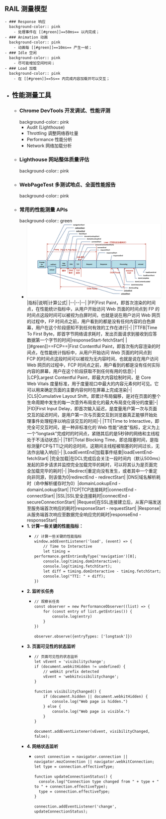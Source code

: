 ## RAIL 测量模型
	- ### Response 响应
	  background-color:: pink
		- 处理事件在 [[#green]]==50ms== 以内完成；
	- ### Animation 动画
	  background-color:: pink
		- 动画每 [[#green]]==10ms== 产生一帧；
	- ### Idle 空闲
	  background-color:: pink
		- 尽可能增加空闲时间；
	- ### Load 加载
	  background-color:: pink
		- 在 [[#green]]==5s== 内完成内容加载并可以交互；
- ## 性能测量工具
	- ### Chrome DevTools 开发调试、性能评测
	  background-color:: pink
		- Audit (Lighthouse)
		- Throttling 调整网络吞吐量
		- Performance 性能分析
		- Network 网络加载分析
	- ### Lighthouse 网站整体质量评估
	  background-color:: pink
	- ### WebPageTest 多测试地点、全面性能报告
	  background-color:: pink
	- ### 常用的性能测量 APIs
	  background-color:: green
		- ![image.png](../assets/image_1700750812703_0.png)
		  |指标|说明|计算公式|
		  |--|--|--|
		  |FP|First Paint，即首次渲染的时间点，在性能统计指标中，从用户开始访问 Web 页面的时间点到 FP 的时间点这段时间可以被视为白屏时间，也就是说在用户访问 Web 网页的过程中，FP 时间点之前，用户看到的都是没有任何内容的白色屏幕，用户在这个阶段感知不到任何有效的工作在进行|-|
		  |TTFB|Time To First Byte，即首字节网络请求耗时，发出页面请求到接收到应答数据第一个字节的时间|responseStart-fetchStart|
		  |[[#green]]==FCP==|First Contentful Paint，即首次有内容渲染的时间点，在性能统计指标中，从用户开始访问 Web 页面的时间点到 FCP 的时间点这段时间可以被视为无内容时间，也就是说在用户访问 Web 网页的过程中，FCP 时间点之前，用户看到的都是没有任何实际内容的屏幕，用户在这个阶段获取不到任何有用的信息|-|
		  |LCP|Largest Contentful Paint，即最大内容绘制时间，是 Core Web Vitals 度量标准，用于度量视口中最大的内容元素何时可见。它可以用来确定页面的主要内容何时在屏幕上完成渲染|-|
		  |CLS|Cumulative Layout Shift，即累计布局偏移，是对在页面的整个生命周期中发生的每一次意外布局变化的最大布局变化得分的度量|-|
		  |FID|First Input Delay，即首次输入延迟，是度量用户第一次与页面交互的延迟时间，是用户第一次与页面交互到浏览器真正能够开始处理事件处理程序以响应该交互的时间|-|
		  |TTI|Time to Interactive，即完全可交互时间，是一种非标准化的 Web 性能“进度”指标，定义为上一个“longtask”完成时的时间点，紧随其后的是5秒钟的网络和主线程处于不活动状态|-|
		  |TBT|Total Blocking Time，即总阻塞时间，是指标测量FCP与TTI之间的总时间，这期间主线程被阻塞的时间过长，无法作出输入响应|-|
		  |LoadEventEnd|加载事件结束|loadEventEnd-fetchStart|
		  |完全加载|在DCL完成后会关注一段时间内（默认500ms）发起的异步请求并监控完全加载完毕的耗时，可以将其认为是页面完全加载完毕的耗时|-|
		  |Redirect|重定向没有发生，或者其中一个重定向非同源，则该值为0|redirectEnd - redirectStart|
		  |DNS|域名解析耗时（命中解析缓存时为0）|domainLookupEnd - domainLookupStart|
		  |TCP|TCP连接耗时|connectEnd - connectStart|
		  |SSL|SSL安全连接耗时|connectEnd - secureConnectionStart|
		  |Request|在SSL连接建立后，从客户端发送至服务端首次响应的耗时|responseStart - requestStart|
		  |Response|从服务端首次响应至数据完全响应完的耗时|responseEnd - responseStart|
		- **1. 计算一些关键的性能指标：**
			- ```
			  // 计算一些关键的性能指标
			  window.addEventListener('load', (event) => {
			      // Time to Interactive
			      let timing = performance.getEntriesByType('navigation')[0];
			      console.log(timing.domInteractive);
			      console.log(timing.fetchStart);
			      let diff = timing.domInteractive - timing.fetchStart;
			      console.log("TTI: " + diff);
			  })
			  ```
		- **2. 监听长任务**
			- ```
			  // 观察长任务
			  const observer = new PerformanceObserver((list) => {
			      for (const entry of list.getEntries()) {
			          console.log(entry)
			      }
			  })
			  
			  observer.observe({entryTypes: ['longtask']})
			  ```
		- **3. 页面可见性的状态监听**
			- ```
			  // 页面可见性的状态监听
			  let vEvent = 'visibilitychange';
			  if (document.webkitHidden != undefined) {
			      // webkit prefix detected
			      vEvent = 'webkitvisibilitychange';
			  }
			  
			  function visibilityChanged() {
			      if (document.hidden || document.webkitHidden) {
			          console.log("Web page is hidden.")
			      } else {
			          console.log("Web page is visible.")
			      }
			  }
			  
			  document.addEventListener(vEvent, visibilityChanged, false);
			  ```
		- **4. 网络状态监听**
			- ```
			  const connection = navigator.connection || navigator.mozConnection || navigator.webkitConnection;
			  let type = connection.effectiveType;
			  
			  function updateConnectionStatus() {
			    console.log("Connection type changed from " + type + " to " + connection.effectiveType);
			    type = connection.effectiveType;
			  }
			  
			  connection.addEventListener('change', updateConnectionStatus);
			  ```